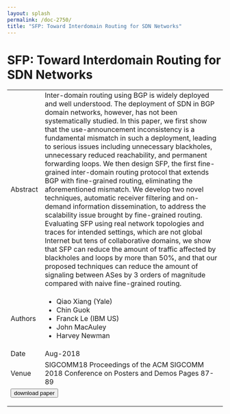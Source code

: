 ```yaml
---
layout: splash
permalink: /doc-2750/
title: "SFP: Toward Interdomain Routing for SDN Networks"
---
```


# SFP: Toward Interdomain Routing for SDN Networks

<table>
    <tbody>
    <tr>
        <td>Abstract</td>
        <td>Inter-domain routing using BGP is widely deployed and well understood. The deployment of SDN in BGP domain networks, however, has not been systematically studied. In this paper, we first show that the use-announcement inconsistency is a fundamental mismatch in such a deployment, leading to serious issues including unnecessary blackholes, unnecessary reduced reachability, and permanent forwarding loops. We then design SFP, the first fine-grained inter-domain routing protocol that extends BGP with fine-grained routing, eliminating the aforementioned mismatch. We develop two novel techniques, automatic receiver filtering and on-demand information dissemination, to address the scalability issue brought by fine-grained routing. Evaluating SFP using real network topologies and traces for intended settings, which are not global Internet but tens of collaborative domains, we show that SFP can reduce the amount of traffic affected by blackholes and loops by more than 50%, and that our proposed techniques can reduce the amount of signaling between ASes by 3 orders of magnitude compared with naive fine-grained routing.</td>
    </tr>
    <tr>
        <td>Authors</td>
        <td>
            <ul>
                <li>Qiao Xiang (Yale)</li>
                <li>Chin Guok</li>
                <li>Franck Le (IBM US)</li>
                <li>John MacAuley</li>
                <li>Harvey Newman</li>
            </ul>
        </td>
    </tr>
    <tr>
        <td>Date</td>
        <td>Aug-2018</td>
    </tr>
    <tr>
        <td>Venue</td>
        <td>SIGCOMM18 Proceedings of the ACM SIGCOMM 2018 Conference on Posters and Demos Pages 87-89</td>
    </tr>
        <tr>
            <td colspan="2">
                <form method="get" action="https://dais-ita.org/sites/default/files/2161.pdf">
                    <button type="submit">download paper</button>
                </form>
            </td>
        </tr>
    </tbody>
</table>
